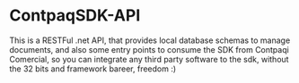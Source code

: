 # ContpaqSDK-API

This is a RESTFul .net API, that provides local database schemas to manage documents, and also some entry points to consume the SDK from Contpaqi Comercial, so you can integrate any third party software to the sdk, without the 32 bits and framework bareer, freedom :)
